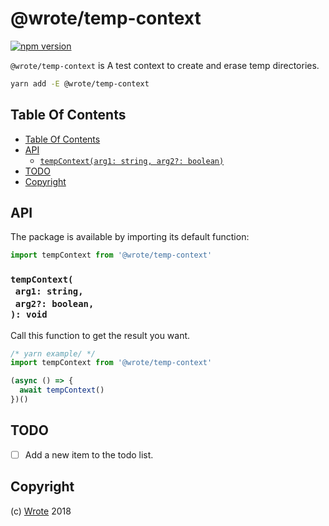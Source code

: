# @wrote/temp-context

[![npm version](https://badge.fury.io/js/@wrote/temp-context.svg)](https://npmjs.org/package/@wrote/temp-context)

`@wrote/temp-context` is A test context to create and erase temp directories.

```sh
yarn add -E @wrote/temp-context
```

## Table Of Contents

- [Table Of Contents](#table-of-contents)
- [API](#api)
  * [`tempContext(arg1: string, arg2?: boolean)`](#mynewpackagearg1-stringarg2-boolean-void)
- [TODO](#todo)
- [Copyright](#copyright)

## API

The package is available by importing its default function:

```js
import tempContext from '@wrote/temp-context'
```

### `tempContext(`<br/>&nbsp;&nbsp;`arg1: string,`<br/>&nbsp;&nbsp;`arg2?: boolean,`<br/>`): void`

Call this function to get the result you want.

```js
/* yarn example/ */
import tempContext from '@wrote/temp-context'

(async () => {
  await tempContext()
})()
```

## TODO

- [ ] Add a new item to the todo list.

## Copyright

(c) [Wrote][1] 2018

[1]: https://wrote.cc
